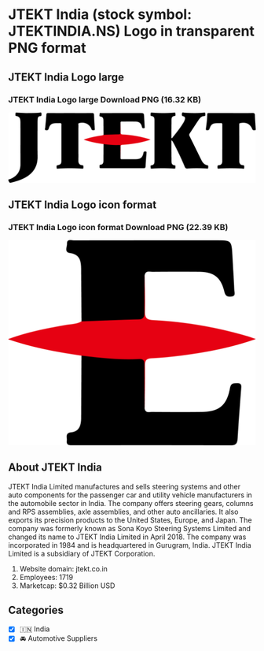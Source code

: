 # JTEKT India (stock symbol: JTEKTINDIA.NS) Logo in transparent PNG format

## JTEKT India Logo large

### JTEKT India Logo large Download PNG (16.32 KB)

![JTEKT India Logo large Download PNG (16.32 KB)](/img/orig/JTEKTINDIA.NS_BIG-0f07b8fd.png)

## JTEKT India Logo icon format

### JTEKT India Logo icon format Download PNG (22.39 KB)

![JTEKT India Logo icon format Download PNG (22.39 KB)](/img/orig/JTEKTINDIA.NS-6c9814a7.png)

## About JTEKT India

JTEKT India Limited manufactures and sells steering systems and other auto components for the passenger car and utility vehicle manufacturers in the automobile sector in India. The company offers steering gears, columns and RPS assemblies, axle assemblies, and other auto ancillaries. It also exports its precision products to the United States, Europe, and Japan. The company was formerly known as Sona Koyo Steering Systems Limited and changed its name to JTEKT India Limited in April 2018. The company was incorporated in 1984 and is headquartered in Gurugram, India. JTEKT India Limited is a subsidiary of JTEKT Corporation.

1. Website domain: jtekt.co.in
2. Employees: 1719
3. Marketcap: $0.32 Billion USD


## Categories
- [x] 🇮🇳 India
- [x] 🚘 Automotive Suppliers
